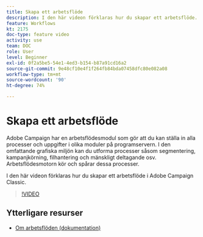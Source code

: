 ```yaml
---
title: Skapa ett arbetsflöde
description: I den här videon förklaras hur du skapar ett arbetsflöde.
feature: Workflows
kt: 2175
doc-type: feature video
activity: use
team: DOC
role: User
level: Beginner
exl-id: 0f2a5be5-54e1-4ed3-b154-b87a91cd16a2
source-git-commit: 9e48cf10e4f1f264fb84bda07458dfc80e082a08
workflow-type: tm+mt
source-wordcount: '90'
ht-degree: 74%

---
```


# Skapa ett arbetsflöde

Adobe Campaign har en arbetsflödesmodul som gör att du kan ställa in alla processer och uppgifter i olika moduler på programservern. I den omfattande grafiska miljön kan du utforma processer såsom segmentering, kampanjkörning, filhantering och mänskligt deltagande osv. Arbetsflödesmotorn kör och spårar dessa processer.

I den här videon förklaras hur du skapar ett arbetsflöde i Adobe Campaign Classic.

>[!VIDEO](https://video.tv.adobe.com/v/25559?quality=12)

## Ytterligare resurser

* [Om arbetsflöden (dokumentation)](https://experienceleague.adobe.com/docs/campaign-classic/using/automating-with-workflows/introduction/about-workflows.html)
